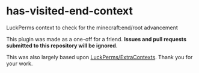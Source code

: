 # has-visited-end-context
LuckPerms context to check for the minecraft:end/root advancement

This plugin was made as a one-off for a friend. **Issues and pull requests submitted to this repository will be ignored**.

This was also largely based upon [LuckPerms/ExtraContexts](https://github.com/LuckPerms/ExtraContexts). Thank you for your work.

